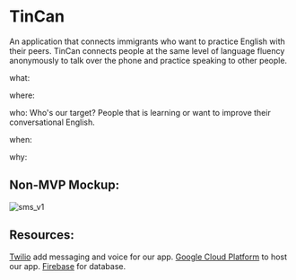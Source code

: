 # TinCan

An application that connects immigrants who want to practice English with their peers.
TinCan connects people at the same level of language fluency anonymously to talk over the phone and practice speaking to other people.

what:

where:

who: Who's our target? People that is learning or want to improve their conversational English. 

when:

why: 

## Non-MVP Mockup:
![sms_v1](https://user-images.githubusercontent.com/7967489/28241582-324735a8-694c-11e7-8966-57f07da134fc.png)

## Resources:
[Twilio](https://www.twilio.com/what-is-cloud-communications?) add messaging and voice for our app.
[Google Cloud Platform](https://cloud.google.com/) to host our app.
[Firebase](https://firebase.google.com/) for database. 
